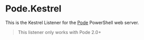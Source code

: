# Pode.Kestrel

This is the Kestrel Listener for the [Pode](https://github.com/Badgerati/Pode) PowerShell web server.

> This listener only works with Pode 2.0+
